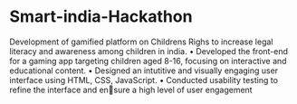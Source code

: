 # Smart-india-Hackathon
Development of gamified platform on Childrens Righs
to increase legal literacy and awareness among children in
india.
• Developed the front-end for a gaming app targeting children
aged 8-16, focusing on interactive and educational content.
• Designed an intutitive and visually engaging user interface
using HTML, CSS, JavaScript.
• Conducted usability testing to refine the interface and ensure a high level of user engagement
